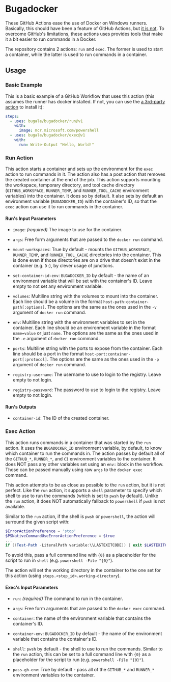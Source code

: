 # Bugadocker

These GitHub Actions ease the use of Docker on Windows runners.
Basically, this should have been a feature of GitHub Actions, but [it is not](https://github.com/actions/runner/issues/904).
To overcome GitHub's limitations, these actions uses provides tools that make it a bit easier to run commands in a Docker.

The repository contains 2 actions: `run` and `exec`.
The former is used to start a container, while the latter is used to run commands in a container.

## Usage

### Basic Example

This is a basic example of a GitHub Workflow that uses this action (this assumes the runner has docker installed. If not, you can use the
[a 3rd-party action](https://github.com/crazy-max/ghaction-setup-docker) to install it):

```yaml
steps:
  - uses: bugale/bugadocker/run@v1
    with:
      image: mcr.microsoft.com/powershell
  - uses: bugale/bugadocker/exec@v1
    with:
      run: Write-Output "Hello, World!"
```

### Run Action

This action starts a container and sets up the environment for the `exec` action to run commands in it.
The action also has a post action that removes the created container at the end of the job.
This action supports mounting the workspace, temporary directory, and tool cache directory (`GITHUB_WORKSPACE`, `RUNNER_TEMP`, and `RUNNER_TOOL_CACHE`
environment variables) into the container.
It does so by default.
It also sets by default an environment variable (`BUGADOCKER_ID`) with the container's ID, so that the `exec` action can use it to run commands in the container.

#### Run's Input Parameters

- `image`: _(required)_ The image to use for the container.

- `args`: Free form arguments that are passed to the `docker run` command.

- `mount-workspaces`: True by default - mounts the `GITHUB_WORKSPACE`, `RUNNER_TEMP`, and `RUNNER_TOOL_CACHE` directories into the container.
  This is done even if those directories are on a drive that doesn't exist in the container (e.g. `D:`), by clever usage of junctions.

- `set-container-id-env`: `BUGADOCKER_ID` by default - the name of an environment variable that will be set with the container's ID.
  Leave empty to not set any environment variable.

- `volumes`: Multiline string with the volumes to mount into the container.
  Each line should be a volume in the format `host-path:container-path[:options]`.
  The options are the same as the ones used in the `-v` argument of `docker run` command.

- `env`: Multiline string with the environment variables to set in the container.
  Each line should be an environment variable in the format `name=value` or just `name`.
  The options are the same as the ones used in the `-e` argument of `docker run` command.

- `ports`: Multiline string with the ports to expose from the container.
  Each line should be a port in the format `host-port:container-port[:protocol]`.
  The options are the same as the ones used in the `-p` argument of `docker run` command.

- `registry-username`: The username to use to login to the registry. Leave empty to not login.

- `registry-password`: The password to use to login to the registry. Leave empty to not login.

#### Run's Outputs

- `container-id`: The ID of the created container.

### Exec Action

This action runs commands in a container that was started by the `run` action.
It uses the `BUGADOCKER_ID` environment variable, by default, to know which container to run the commands in.
The action passes by default all of the `GITHUB_*`, `RUNNER_*`, and `CI` environment variables to the container.
It does NOT pass any other variables set using an `env:` block in the workflow. Those can be passed manually using raw `args` to the `docker exec` command.

This action attempts to be as close as possible to the `run` action, but it is not perfect.
Like the `run` action, it supports a `shell` parameter to specify which shell to use to run the commands (which is set to `pwsh` by default).
Unlike the `run` action, it does NOT automatically fallback to `powershell` if `pwsh` is not available.

Similar to the `run` action, if the shell is `pwsh` or `powershell`, the action will surround the given script with:

```powershell
$ErrorActionPreference = 'stop'
$PSNativeCommandUseErrorActionPreference = $true
...
if ((Test-Path -LiteralPath variable:\\LASTEXITCODE)) { exit $LASTEXITCODE }
```

To avoid this, pass a full command line with `{0}` as a placeholder for the script to run in `shell` (e.g. `powershell -File "{0}"`).

The action will set the working directory in the container to the one set for this action (using `steps.<step_id>.working-directory`).

#### Exec's Input Parameters

- `run`: _(required)_ The command to run in the container.

- `args`: Free form arguments that are passed to the `docker exec` command.

- `container`: the name of the environment variable that contains the container's ID.

- `container-env`: `BUGADOCKER_ID` by default - the name of the environment variable that contains the container's ID.

- `shell`: `pwsh` by default - the shell to use to run the commands.
  Similar to the `run` action, this can be set to a full command line with `{0}` as a placeholder for the script to run (e.g. `powershell -File "{0}"`).

- `pass-gh-env`: True by default - pass all of the `GITHUB_*` and `RUNNER_*` environment variables to the container.
